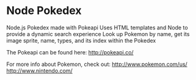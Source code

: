 # Node Pokedex
Node.js Pokedex made with Pokeapi
Uses HTML templates and Node to provide a dynamic search experience 
Look up Pokemon by name, get its image sprite, name, types, and its index within the Pokedex

The Pokeapi can be found here:
http://pokeapi.co/

For more info about Pokemon, check out:
http://www.pokemon.com/us/
http://www.nintendo.com/

